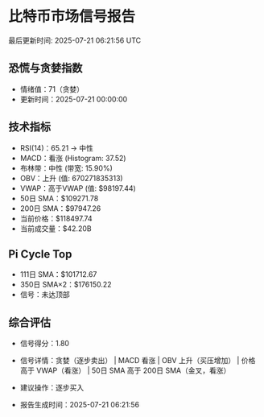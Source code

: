 # 比特币市场信号报告

最后更新时间: 2025-07-21 06:21:56 UTC

## 恐慌与贪婪指数
- 情绪值：71（贪婪）
- 更新时间：2025-07-21 00:00:00

## 技术指标
- RSI(14)：65.21 → 中性
- MACD：看涨 (Histogram: 37.52)
- 布林带：中性 (带宽: 15.90%)
- OBV：上升 (值: 670271835313)
- VWAP：高于VWAP (值: $98197.44)
- 50日 SMA：$109271.78
- 200日 SMA：$97947.26
- 当前价格：$118497.74
- 当前成交量：$42.20B

## Pi Cycle Top
- 111日 SMA：$101712.67
- 350日 SMA×2：$176150.22
- 信号：未达顶部

## 综合评估
- 信号得分：1.80
- 信号详情：贪婪（逐步卖出） | MACD 看涨 | OBV 上升（买压增加） | 价格高于 VWAP（看涨） | 50日 SMA 高于 200日 SMA（金叉，看涨）
- 建议操作：逐步买入

- 报告生成时间：2025-07-21 06:21:56